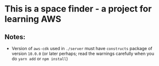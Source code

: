 # This is a space finder - a project for learning AWS

## Notes:

- Version of `aws-cdk` used in `./server` must have `constructs` package of version `10.0.0` (or later perhaps; read the warnings carefully when you do `yarn add` or `npm install`)
